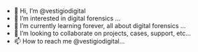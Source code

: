 - 👋 Hi, I’m @vestigiodigital
- 👀 I’m interested in digital forensics ...
- 🌱 I’m currently learning forever, all about digital forensics ...
- 💞️ I’m looking to collaborate on projects, cases, support, etc...
- 📫 How to reach me @vestigiodigital...

<!---
vestigiodigital/vestigiodigital is a ✨ special ✨ repository because its `README.md` (this file) appears on your GitHub profile.
You can click the Preview link to take a look at your changes.
--->
